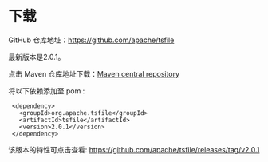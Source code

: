 <!--

    Licensed to the Apache Software Foundation (ASF) under one
    or more contributor license agreements.  See the NOTICE file
    distributed with this work for additional information
    regarding copyright ownership.  The ASF licenses this file
    to you under the Apache License, Version 2.0 (the
    "License"); you may not use this file except in compliance
    with the License.  You may obtain a copy of the License at
    
        http://www.apache.org/licenses/LICENSE-2.0
    
    Unless required by applicable law or agreed to in writing,
    software distributed under the License is distributed on an
    "AS IS" BASIS, WITHOUT WARRANTIES OR CONDITIONS OF ANY
    KIND, either express or implied.  See the License for the
    specific language governing permissions and limitations
    under the License.

-->

# 下载
GitHub 仓库地址：https://github.com/apache/tsfile

最新版本是2.0.1。

点击 Maven 仓库地址下载：[Maven central repository](https://search.maven.org/search?q=g:org.apache.tsfile)

将以下依赖添加至 pom :

```
 <dependency>
   <groupId>org.apache.tsfile</groupId>
   <artifactId>tsfile</artifactId>
   <version>2.0.1</version>
 </dependency>
```

该版本的特性可点击查看: https://github.com/apache/tsfile/releases/tag/v2.0.1
